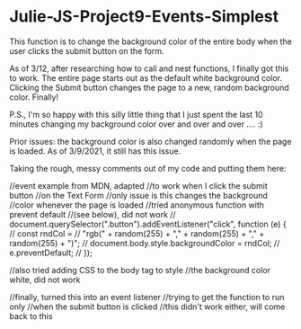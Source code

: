 # Julie-JS-Project9-Events-Simplest

This function is to change the background color of the entire body when the user clicks the submit button on the form.  

As of 3/12, after researching how to call and nest functions, I finally got this to work.  The entire page
starts out as the default white background color.  Clicking the Submit button changes the page to a new, 
random background color. Finally!


P.S., I'm so happy with this silly little thing that I just spent the last 10 minutes changing my background color over and over and over .... :)

Prior issues: the background color is also changed randomly when the page is loaded. As of 3/9/2021, it still has this issue.


Taking the rough, messy comments out of my code and putting them here:

//event example from MDN, adapted
//to work when I click the submit button
//on the Text Form
//only issue is this changes the background
//color whenever the page is loaded
//tried anonymous function with prevent default
//(see below), did not work
// document.querySelector(".button").addEventListener("click", function (e) {
//   const rndCol =
//     "rgb(" + random(255) + "," + random(255) + "," + random(255) + ")";
//   document.body.style.backgroundColor = rndCol;
//   e.preventDefault;
// });

//also tried adding CSS to the body tag to style
//the background color white, did not work

//finally, turned this into an event listener
//trying to get the function to run only
//when the submit button is clicked
//this didn't work either, will come back to this

